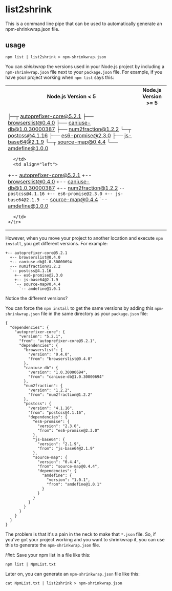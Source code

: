 # list2shrink

This is a command line pipe that can be used to automatically generate an npm-shrinkwrap.json file.

## usage

```
npm list | list2shrink > npm-shrinkwrap.json
```

You can *shinkwrap* the versions used in your Node.js project by including a `npm-shrinkwrap.json` file next to your `package.json` file.  For example, if you have your project working when `npm list` says this:

<table>
  <tbody>
    <tr>
      <th align="center">Node.js Version < 5</th>
      <th align="center">Node.js Version >= 5</th>
    </tr>
    <tr>
      <td align="left">

├─┬ autoprefixer-core@5.2.1
  ├── browserslist@0.4.0
  ├── caniuse-db@1.0.30000387
  ├── num2fraction@1.2.2
  └─┬ postcss@4.1.16
    ├── es6-promise@2.3.0
    ├── js-base64@2.1.9
    └─┬ source-map@0.4.4
      └── amdefine@1.0.0

      </td>
      <td align="left">

+-- autoprefixer-core@5.2.1
  +-- browserslist@0.4.0
  +-- caniuse-db@1.0.30000387
  +-- num2fraction@1.2.2
  `-- postcss@4.1.16
    +-- es6-promise@2.3.0
    +-- js-base64@2.1.9
    `-- source-map@0.4.4
      `-- amdefine@1.0.0

      </td>
    </tr>
  </tbody>
</table>

However, when you move your project to another location and execute `npm install`, you get different versions.  For example:
```
+-- autoprefixer-core@5.2.1
  +-- browserslist@0.4.0
  +-- caniuse-db@1.0.30000694
  +-- num2fraction@1.2.2
  `-- postcss@4.1.16
    +-- es6-promise@2.3.0
    +-- js-base64@2.1.9
    `-- source-map@0.4.4
      `-- amdefine@1.0.1
```
Notice the different versions?

You can force the `npm install` to get the same versions by adding this `npm-shrinkwrap.json` file in the same directory as your `package.json` file:

```
{
  "dependencies": {
    "autoprefixer-core": {
      "version": "5.2.1",
      "from": "autoprefixer-core@5.2.1",
      "dependencies": {
        "browserslist": {
          "version": "0.4.0",
          "from": "browserslist@0.4.0"
        },
        "caniuse-db": {
          "version": "1.0.30000694",
          "from": "caniuse-db@1.0.30000694"
        },
        "num2fraction": {
          "version": "1.2.2",
          "from": "num2fraction@1.2.2"
        },
        "postcss": {
          "version": "4.1.16",
          "from": "postcss@4.1.16",
          "dependencies": {
            "es6-promise": {
              "version": "2.3.0",
              "from": "es6-promise@2.3.0"
            },
            "js-base64": {
              "version": "2.1.9",
              "from": "js-base64@2.1.9"
            },
            "source-map": {
              "version": "0.4.4",
              "from": "source-map@0.4.4",
              "dependencies": {
                "amdefine": {
                  "version": "1.0.1",
                  "from": "amdefine@1.0.1"
                }
              }
            }
          }
        }
      }
    }
  }
}
```

The problem is that it's a pain in the neck to make that `*.json` file.  So, if you've got your project working and you want to shrinkwrap it, you can use this to generate the `npm-shrinkwrap.json` file.

*Hint*:  Save your npm list in a file like this:
```
npm list | NpmList.txt
```
Later on, you can generate an `npm-shrinkwrap.json` file like this:
```
cat NpmList.txt | list2shrink > npm-shrinkwrap.json
```
